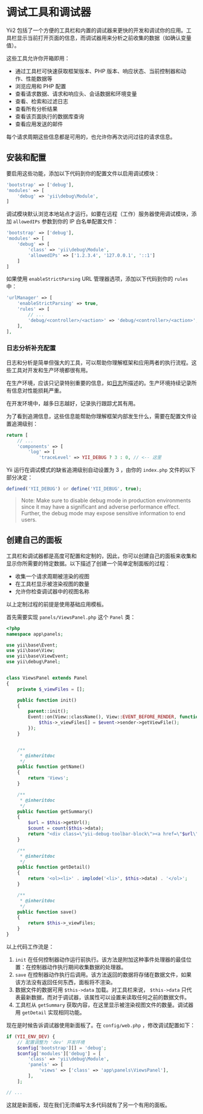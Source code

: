 调试工具和调试器
==========================

Yii2 包括了一个方便的工具栏和内置的调试器来更快的开发和调试你的应用。工具栏显示当前打开页面的信息，而调试器用来分析之前收集的数据（如确认变量值）。

这些工具允许你开箱即用：

- 通过工具栏可快速获取框架版本、PHP 版本、响应状态、当前控制器和动作、性能数据等
- 浏览应用和 PHP 配置
- 查看请求数据、请求和响应头、会话数据和环境变量
- 查看、检索和过滤日志
- 查看所有分析结果
- 查看该页面执行的数据库查询
- 查看应用发送的邮件

每个请求周期这些信息都是可用的，也允许你再次访问过往的请求信息。

安装和配置
--------------------------

要启用这些功能，添加以下代码到你的配置文件以启用调试模块：

```php
'bootstrap' => ['debug'],
'modules' => [
    'debug' => 'yii\debug\Module',
]
```

调试模块默认浏览本地站点才运行。如要在远程（工作）服务器使用调试模块，添加 `allowedIPs` 参数到你的 IP 白名单配置文件：

```php
'bootstrap' => ['debug'],
'modules' => [
    'debug' => [
        'class' => 'yii\debug\Module',
        'allowedIPs' => ['1.2.3.4', '127.0.0.1', '::1']
    ]
]
```

如果使用 `enableStrictParsing` URL 管理器选项，添加以下代码到你的 `rules` 中：

```php
'urlManager' => [
    'enableStrictParsing' => true,
    'rules' => [
        // ...
        'debug/<controller>/<action>' => 'debug/<controller>/<action>',
    ],
],
```

### 日志分析补充配置

日志和分析是简单但强大的工具，可以帮助你理解框架和应用两者的执行流程。这些工具对开发和生产环境都很有用。

在生产环境，应该只记录特别重要的信息，如[日志](logging.md)所描述的。生产环境持续记录所有信息对性能损耗严重。

在开发环境中，越多日志越好，记录执行跟踪尤其有用。

为了看到追溯信息，这些信息能帮助你理解框架内部发生什么，需要在配置文件设置追溯级别：

```php
return [
    // ...
    'components' => [
        'log' => [
            'traceLevel' => YII_DEBUG ? 3 : 0, // <-- 这里
```

 Yii 运行在调试模式的缺省追溯级别自动设置为 3 ，由你的 `index.php` 文件的以下部分决定：

```php
defined('YII_DEBUG') or define('YII_DEBUG', true);
```

> Note: Make sure to disable debug mode in production environments since it may have a significant and adverse performance effect. Further, the debug mode may expose sensitive information to end users.

创建自己的面板
------------------------

工具栏和调试器都是高度可配置和定制的，因此，你可以创建自己的面板来收集和显示你所需要的特定数据。以下描述了创建一个简单定制面板的过程：

- 收集一个请求周期被渲染的视图
- 在工具栏显示被渲染视图的数量
- 允许你检查调试器中的视图名称

以上定制过程的前提是使用基础应用模板。

首先需要实现 `panels/ViewsPanel.php` 这个 `Panel`  类：

```php
<?php
namespace app\panels;

use yii\base\Event;
use yii\base\View;
use yii\base\ViewEvent;
use yii\debug\Panel;


class ViewsPanel extends Panel
{
    private $_viewFiles = [];

    public function init()
    {
        parent::init();
        Event::on(View::className(), View::EVENT_BEFORE_RENDER, function (ViewEvent $event) {
            $this->_viewFiles[] = $event->sender->getViewFile();
        });
    }


    /**
     * @inheritdoc
     */
    public function getName()
    {
        return 'Views';
    }

    /**
     * @inheritdoc
     */
    public function getSummary()
    {
        $url = $this->getUrl();
        $count = count($this->data);
        return "<div class=\"yii-debug-toolbar-block\"><a href=\"$url\">Views <span class=\"label\">$count</span></a></div>";
    }

    /**
     * @inheritdoc
     */
    public function getDetail()
    {
        return '<ol><li>' . implode('<li>', $this->data) . '</ol>';
    }

    /**
     * @inheritdoc
     */
    public function save()
    {
        return $this->_viewFiles;
    }
}
```

以上代码工作流是：

1. `init` 在任何控制器动作运行前执行。该方法是附加这种事件处理器的最佳位置：在控制器动作执行期间收集数据的处理器。
2. `save` 在控制器动作执行后调用。该方法返回的数据将存储在数据文件，如果该方法没有返回任何东西，面板将不渲染。
3. 数据文件的数据可用 `$this->data` 加载。对工具栏来说， `$this->data` 只代表最新数据，而对于调试器，该属性可以设置来读取任何之前的数据文件。
4. 工具栏从 `getSummary` 获取内容，在这里显示被渲染视图文件的数量。调试器用 `getDetail` 实现相同功能。

现在是时候告诉调试器使用新面板了。在 `config/web.php` ，修改调试配置如下：

```php
if (YII_ENV_DEV) {
    // 配置调整为 'dev' 开发环境
    $config['bootstrap'][] = 'debug';
    $config['modules']['debug'] = [
        'class' => 'yii\debug\Module',
        'panels' => [
            'views' => ['class' => 'app\panels\ViewsPanel'],
        ],
    ];

// ...
```

这就是新面板，现在我们无须编写太多代码就有了另一个有用的面板。
